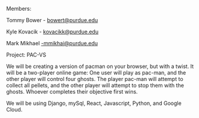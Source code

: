 Members: 

Tommy Bower - bowert@purdue.edu

Kyle Kovacik - kovacikk@purdue.edu

Mark Mikhael -mmikhai@purdue.edu


Project: PAC-VS


  We will be creating a version of pacman on your browser, but with a twist. It will be a two-player online game: One user will play as pac-man, and the other player will control four ghosts. The player pac-man will attempt to collect all pellets, and the other player will attempt to stop them with the ghosts. Whoever completes their objective first wins.

We will be using Django, mySql, React, Javascript, Python, and Google Cloud.
